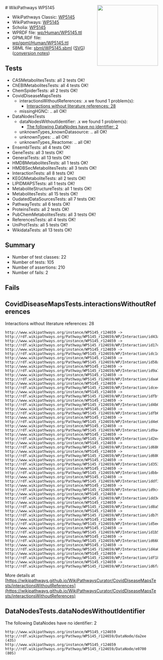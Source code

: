 <img style="float: right; width: 200px" src="../logo.png" />
# WikiPathways WP5145

* WikiPathways Classic: [WP5145](https://classic.wikipathways.org/instance/WP5145)
* WikiPathways: [WP5145](https://identifiers.org/wikipathways:WP5145)
* Scholia: [WP5145](https://scholia.toolforge.org/wikipathways/WP5145)
* WPRDF file: [wp/Human/WP5145.ttl](../wp/Human/WP5145.ttl)
* GPMLRDF file: [wp/gpml/Human/WP5145.ttl](../wp/gpml/Human/WP5145.ttl)
* SBML file: [sbml/WP5145.sbml](../sbml/WP5145.sbml) ([SVG](../sbml/WP5145.svg)) ([conversion notes](../sbml/WP5145.txt))

## Tests
* CASMetabolitesTests: all 2 tests OK!
* ChEBIMetabolitesTests: all 4 tests OK!
* ChemSpiderTests: all 2 tests OK!
* CovidDiseaseMapsTests
    * interactionsWithoutReferences: .x we found 1 problem(s):
        * [Interactions without literature references: 28](#9701cd08)
    * missingHGNC: .. all OK!
* DataNodesTests
    * dataNodesWithoutIdentifier: .x we found 1 problem(s):
        * [The following DataNodes have no identifier: 2](#d2d32fa1)
    * unknownTypes_knownDatasource: .. all OK!
    * unknownTypes: .. all OK!
    * unknownTypes_Reactome: .. all OK!
* EnsemblTests: all 4 tests OK!
* GeneTests: all 3 tests OK!
* GeneralTests: all 13 tests OK!
* HMDBMetabolitesTests: all 1 tests OK!
* HMDBSecMetabolitesTests: all 3 tests OK!
* InteractionTests: all 8 tests OK!
* KEGGMetaboliteTests: all 2 tests OK!
* LIPIDMAPSTests: all 1 tests OK!
* MetaboliteStructureTests: all 1 tests OK!
* MetabolitesTests: all 15 tests OK!
* OudatedDataSourcesTests: all 7 tests OK!
* PathwayTests: all 6 tests OK!
* ProteinsTests: all 2 tests OK!
* PubChemMetabolitesTests: all 3 tests OK!
* ReferencesTests: all 4 tests OK!
* UniProtTests: all 5 tests OK!
* WikidataTests: all 13 tests OK!


## Summary

* Number of test classes: 22
* Number of tests: 105
* Number of assertions: 210
* Number of fails: 2

## Fails

<a name="9701cd08" />

## CovidDiseaseMapsTests.interactionsWithoutReferences

Interactions without literature references: 28
```
http://www.wikipathways.org/instance/WP5145_r124659 -> http://rdf.wikipathways.org/Pathway/WP5145_r124659/WP/Interaction/id43ac5041
http://www.wikipathways.org/instance/WP5145_r124659 -> http://rdf.wikipathways.org/Pathway/WP5145_r124659/WP/Interaction/id17c744dd
http://www.wikipathways.org/instance/WP5145_r124659 -> http://rdf.wikipathways.org/Pathway/WP5145_r124659/WP/Interaction/idc1ddcb8d
http://www.wikipathways.org/instance/WP5145_r124659 -> http://rdf.wikipathways.org/Pathway/WP5145_r124659/WP/Interaction/id58a990df
http://www.wikipathways.org/instance/WP5145_r124659 -> http://rdf.wikipathways.org/Pathway/WP5145_r124659/WP/Interaction/id9a703194
http://www.wikipathways.org/instance/WP5145_r124659 -> http://rdf.wikipathways.org/Pathway/WP5145_r124659/WP/Interaction/idaa627eba
http://www.wikipathways.org/instance/WP5145_r124659 -> http://rdf.wikipathways.org/Pathway/WP5145_r124659/WP/Interaction/idce4dd064
http://www.wikipathways.org/instance/WP5145_r124659 -> http://rdf.wikipathways.org/Pathway/WP5145_r124659/WP/Interaction/idfbff0a88
http://www.wikipathways.org/instance/WP5145_r124659 -> http://rdf.wikipathways.org/Pathway/WP5145_r124659/WP/Interaction/id4b0190a8
http://www.wikipathways.org/instance/WP5145_r124659 -> http://rdf.wikipathways.org/Pathway/WP5145_r124659/WP/Interaction/idfb6970e2
http://www.wikipathways.org/instance/WP5145_r124659 -> http://rdf.wikipathways.org/Pathway/WP5145_r124659/WP/Interaction/id4e00a894
http://www.wikipathways.org/instance/WP5145_r124659 -> http://rdf.wikipathways.org/Pathway/WP5145_r124659/WP/Interaction/id9a41f5a1
http://www.wikipathways.org/instance/WP5145_r124659 -> http://rdf.wikipathways.org/Pathway/WP5145_r124659/WP/Interaction/id2ec68abc
http://www.wikipathways.org/instance/WP5145_r124659 -> http://rdf.wikipathways.org/Pathway/WP5145_r124659/WP/Interaction/id6863394
http://www.wikipathways.org/instance/WP5145_r124659 -> http://rdf.wikipathways.org/Pathway/WP5145_r124659/WP/Interaction/id6003e92e
http://www.wikipathways.org/instance/WP5145_r124659 -> http://rdf.wikipathways.org/Pathway/WP5145_r124659/WP/Interaction/id3530b916
http://www.wikipathways.org/instance/WP5145_r124659 -> http://rdf.wikipathways.org/Pathway/WP5145_r124659/WP/Interaction/idbb46518
http://www.wikipathways.org/instance/WP5145_r124659 -> http://rdf.wikipathways.org/Pathway/WP5145_r124659/WP/Interaction/iddf395a60
http://www.wikipathways.org/instance/WP5145_r124659 -> http://rdf.wikipathways.org/Pathway/WP5145_r124659/WP/Interaction/id9c4f9726
http://www.wikipathways.org/instance/WP5145_r124659 -> http://rdf.wikipathways.org/Pathway/WP5145_r124659/WP/Interaction/idd3ea562f
http://www.wikipathways.org/instance/WP5145_r124659 -> http://rdf.wikipathways.org/Pathway/WP5145_r124659/WP/Interaction/id8a5ff58f
http://www.wikipathways.org/instance/WP5145_r124659 -> http://rdf.wikipathways.org/Pathway/WP5145_r124659/WP/Interaction/idb79fa38f
http://www.wikipathways.org/instance/WP5145_r124659 -> http://rdf.wikipathways.org/Pathway/WP5145_r124659/WP/Interaction/id5eee3adf
http://www.wikipathways.org/instance/WP5145_r124659 -> http://rdf.wikipathways.org/Pathway/WP5145_r124659/WP/Interaction/id1b5dcfbc
http://www.wikipathways.org/instance/WP5145_r124659 -> http://rdf.wikipathways.org/Pathway/WP5145_r124659/WP/Interaction/id66041830
http://www.wikipathways.org/instance/WP5145_r124659 -> http://rdf.wikipathways.org/Pathway/WP5145_r124659/WP/Interaction/id4a6d0ed4
http://www.wikipathways.org/instance/WP5145_r124659 -> http://rdf.wikipathways.org/Pathway/WP5145_r124659/WP/Interaction/idf18bb31d
http://www.wikipathways.org/instance/WP5145_r124659 -> http://rdf.wikipathways.org/Pathway/WP5145_r124659/WP/Interaction/id6fa171ec
```

More details at [https://wikipathways.github.io/WikiPathwaysCurator/CovidDiseaseMapsTests/interactionsWithoutReferences](https://wikipathways.github.io/WikiPathwaysCurator/CovidDiseaseMapsTests/interactionsWithoutReferences)

<a name="d2d32fa1" />

## DataNodesTests.dataNodesWithoutIdentifier

The following DataNodes have no identifier: 2
```
http://www.wikipathways.org/instance/WP5145_r124659 http://rdf.wikipathways.org/Pathway/WP5145_r124659/DataNode/da2ee (43S)
http://www.wikipathways.org/instance/WP5145_r124659 http://rdf.wikipathways.org/Pathway/WP5145_r124659/DataNode/e0700 (80S)
```

